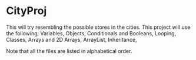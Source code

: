 # CityProj
This will try resembling the possible stores in the cities.
This project will use the following:
Variables,
Objects,
Conditionals and Booleans,
Looping,
Classes,
Arrays and 2D Arrays,
ArrayList,
Inheritance,

Note that all the files are listed in alphabetical order.
